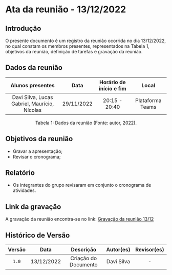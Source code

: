 # Ata da reunião - 13/12/2022

## Introdução

O presente documento é um registro da reunião ocorrida no dia 13/12/2022, no qual constam os membros presentes, representados na Tabela 1, objetivos da reunião, definição de tarefas e gravação da reunião.

## Dados da reunião

|            Alunos presentes             |    Data    | Horário de início e fim |      Local       |
| :-------------------------------------: | :--------: | :---------------------: | :--------------: |
| Davi Silva, Lucas Gabriel, Maurício, Nícolas | 29/11/2022 |      20:15 - 20:40      | Plataforma Teams |

<div style="text-align: center">
<p> Tabela 1: Dados da reunião (Fonte: autor, 2022). </p>
</div>

## Objetivos da reunião

- Gravar a apresentação;
- Revisar o cronograma;

## Relatório

- Os integrantes do grupo revisaram em conjunto o cronograma de atividades.

## Link da gravação

A gravação da reunião encontra-se no link: [Gravação da reunião 13/12](link)

## Histórico de Versão

| Versão |    Data    |      Descrição       |  Autor(es)   |  Revisor(es)  |
| :----: | :--------: | :------------------: | :----------: | :-----------: |
| `1.0`  | 13/12/2022 | Criação do Documento | Davi Silva | - |
